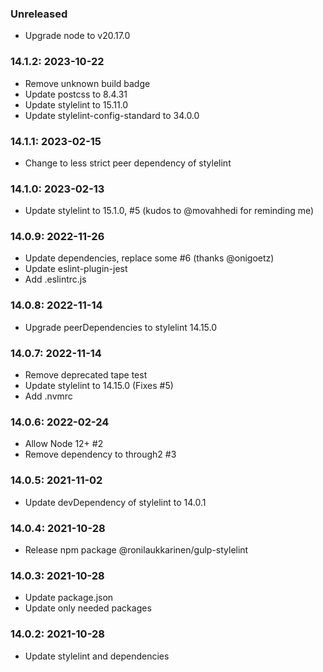 ### Unreleased

* Upgrade node to v20.17.0

### 14.1.2: 2023-10-22

* Remove unknown build badge
* Update postcss to 8.4.31
* Update stylelint to 15.11.0
* Update stylelint-config-standard to 34.0.0

### 14.1.1: 2023-02-15

* Change to less strict peer dependency of stylelint

### 14.1.0: 2023-02-13

* Update stylelint to 15.1.0, #5 (kudos to @movahhedi for reminding me)

### 14.0.9: 2022-11-26

* Update dependencies, replace some #6 (thanks @onigoetz)
* Update eslint-plugin-jest
* Add .eslintrc.js

### 14.0.8: 2022-11-14

* Upgrade peerDependencies to stylelint 14.15.0

### 14.0.7: 2022-11-14

* Remove deprecated tape test
* Update stylelint to 14.15.0 (Fixes #5)
* Add .nvmrc

### 14.0.6: 2022-02-24

* Allow Node 12+ #2
* Remove dependency to through2 #3

### 14.0.5: 2021-11-02

* Update devDependency of stylelint to 14.0.1

### 14.0.4: 2021-10-28

* Release npm package @ronilaukkarinen/gulp-stylelint

### 14.0.3: 2021-10-28

* Update package.json
* Update only needed packages

### 14.0.2: 2021-10-28

* Update stylelint and dependencies
